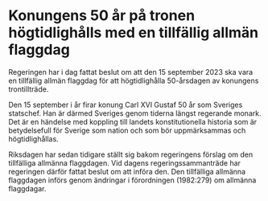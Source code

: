 # Konungens 50 år på tronen högtidlighålls med en tillfällig allmän flaggdag

Regeringen har i dag fattat beslut om att den 15 september 2023 ska vara en tillfällig allmän flaggdag för att högtidlig­hålla 50-årsdagen av konungens trontillträde.

Den 15 september i år firar konung Carl XVI Gustaf 50 år som Sveriges statschef. Han är därmed Sveriges genom tiderna längst regerande monark. Det är en händelse med koppling till landets konstitu­tionella historia som är betydelse­full för Sverige som nation och som bör upp­märk­sammas och hög­tidlig­hållas.

Riksdagen har sedan tidigare ställt sig bakom regeringens förslag om den tillfälliga allmänna flagg­dagen. Vid dagens regerings­samman­träde har regeringen därför fattat beslut om att införa den. Den tillfälliga allmänna flagg­dagen införs genom ändringar i förord­ningen (1982:279) om allmänna flaggdagar.
